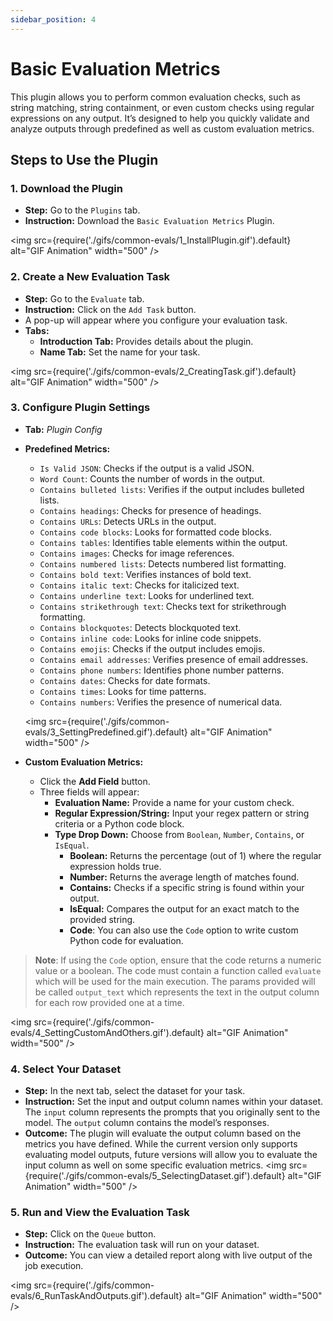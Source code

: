 ```yaml
---
sidebar_position: 4
---
```

# Basic Evaluation Metrics

This plugin allows you to perform common evaluation checks, such as string matching, string containment, or even custom checks using regular expressions on any output. It’s designed to help you quickly validate and analyze outputs through predefined as well as custom evaluation metrics.

## Steps to Use the Plugin

### 1. Download the Plugin

- **Step:** Go to the `Plugins` tab.
- **Instruction:** Download the `Basic Evaluation Metrics` Plugin.

<img src={require('./gifs/common-evals/1_InstallPlugin.gif').default} alt="GIF Animation" width="500" />

### 2. Create a New Evaluation Task

- **Step:** Go to the `Evaluate` tab.
- **Instruction:** Click on the `Add Task` button.
- A pop-up will appear where you configure your evaluation task.
- **Tabs:**
  - **Introduction Tab:** Provides details about the plugin.
  - **Name Tab:** Set the name for your task.

<img src={require('./gifs/common-evals/2_CreatingTask.gif').default} alt="GIF Animation" width="500" />

### 3. Configure Plugin Settings

- **Tab:** *Plugin Config*
- **Predefined Metrics:**
  - `Is Valid JSON`: Checks if the output is a valid JSON.
  - `Word Count`: Counts the number of words in the output.
  - `Contains bulleted lists`: Verifies if the output includes bulleted lists.
  - `Contains headings`: Checks for presence of headings.
  - `Contains URLs`: Detects URLs in the output.
  - `Contains code blocks`: Looks for formatted code blocks.
  - `Contains tables`: Identifies table elements within the output.
  - `Contains images`: Checks for image references.
  - `Contains numbered lists`: Detects numbered list formatting.
  - `Contains bold text`: Verifies instances of bold text.
  - `Contains italic text`: Checks for italicized text.
  - `Contains underline text`: Looks for underlined text.
  - `Contains strikethrough text`: Checks text for strikethrough formatting.
  - `Contains blockquotes`: Detects blockquoted text.
  - `Contains inline code`: Looks for inline code snippets.
  - `Contains emojis`: Checks if the output includes emojis.
  - `Contains email addresses`: Verifies presence of email addresses.
  - `Contains phone numbers`: Identifies phone number patterns.
  - `Contains dates`: Checks for date formats.
  - `Contains times`: Looks for time patterns.
  - `Contains numbers`: Verifies the presence of numerical data.

  <img src={require('./gifs/common-evals/3_SettingPredefined.gif').default} alt="GIF Animation" width="500" />


- **Custom Evaluation Metrics:**
  - Click the **Add Field** button.
  - Three fields will appear:
    - **Evaluation Name:** Provide a name for your custom check.
    - **Regular Expression/String:** Input your regex pattern or string criteria or a Python code block.
    - **Type Drop Down:** Choose from `Boolean`, `Number`, `Contains`, or `IsEqual`.
      - **Boolean:** Returns the percentage (out of 1) where the regular expression holds true.
      - **Number:** Returns the average length of matches found.
      - **Contains:** Checks if a specific string is found within your output.
      - **IsEqual:** Compares the output for an exact match to the provided string.
      - **Code**: You can also use the `Code` option to write custom Python code for evaluation.

> **Note**: If using the `Code` option, ensure that the code returns a numeric value or a boolean. The code must contain a function called `evaluate` which will be used for the main execution. The params provided will be called `output_text` which represents the text in the output column for each row provided one at a time.

<img src={require('./gifs/common-evals/4_SettingCustomAndOthers.gif').default} alt="GIF Animation" width="500" />


### 4. Select Your Dataset

- **Step:** In the next tab, select the dataset for your task.
- **Instruction:** Set the input and output column names within your dataset. The `input` column represents the prompts that you originally sent to the model. The `output` column contains the model’s responses.
- **Outcome:** The plugin will evaluate the output column based on the metrics you have defined. While the current version only supports evaluating model outputs, future versions will allow you to evaluate the input column as well on some specific evaluation metrics.
<img src={require('./gifs/common-evals/5_SelectingDataset.gif').default} alt="GIF Animation" width="500" />


### 5. Run and View the Evaluation Task

- **Step:** Click on the `Queue` button.
- **Instruction:** The evaluation task will run on your dataset.
- **Outcome:** You can view a detailed report along with live output of the job execution.

<img src={require('./gifs/common-evals/6_RunTaskAndOutputs.gif').default} alt="GIF Animation" width="500" />
